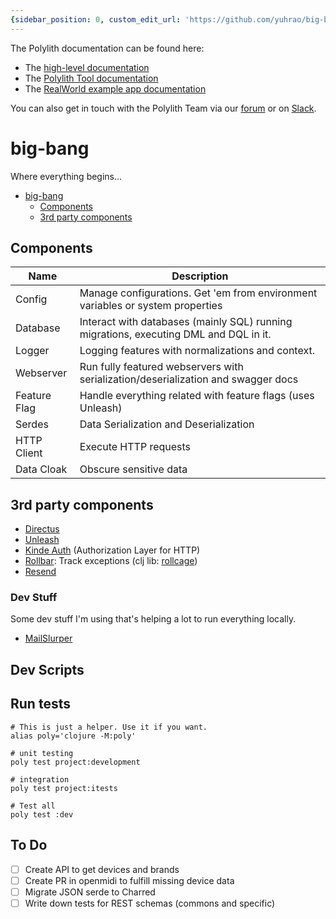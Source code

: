```yaml
---
{sidebar_position: 0, custom_edit_url: 'https://github.com/yuhrao/big-bang/tree/main/README.md', sidebar_label: Polylith}
---
```


The Polylith documentation can be found here:

- The [high-level documentation](https://polylith.gitbook.io/polylith)
- The [Polylith Tool documentation](https://github.com/polyfy/polylith)
- The [RealWorld example app documentation](https://github.com/furkan3ayraktar/clojure-polylith-realworld-example-app)

You can also get in touch with the Polylith Team via our [forum](https://polylith.freeflarum.com) or
on [Slack](https://clojurians.slack.com/archives/C013B7MQHJQ).

# big-bang

Where everything begins...

<!-- TOC -->

* [big-bang](#big-bang)
    * [Components](#components)
    * [3rd party components](#3rd-party-components)

<!-- TOC -->

## Components

| Name         | Description                                                                           |
|--------------|---------------------------------------------------------------------------------------|
| Config       | Manage configurations. Get 'em from environment variables or system properties        |
| Database     | Interact with databases (mainly SQL) running migrations, executing DML and DQL in it. |
| Logger       | Logging features with normalizations and context.                                     |
| Webserver    | Run fully featured webservers with serialization/deserialization and swagger docs     |
| Feature Flag | Handle everything related with feature flags (uses Unleash)                           |
| Serdes       | Data Serialization and Deserialization                                                |
| HTTP Client  | Execute HTTP requests                                                                 |
| Data Cloak   | Obscure sensitive data                                                                |

## 3rd party components

- [Directus](https://github.com/directus/directus)
- [Unleash](https://github.com/Unleash/unleash)
- [Kinde Auth](https://yuhrao.kinde.com/admin) (Authorization Layer for HTTP)
- [Rollbar](https://rollbar.com/): Track exceptions (clj lib: [rollcage](https://github.com/circleci/rollcage))
- [Resend](https://resend.com/)

### Dev Stuff
Some dev stuff I'm using that's helping a lot to run everything locally.
- [MailSlurper](https://www.mailslurper.com/)

## Dev Scripts

## Run tests

```shell
# This is just a helper. Use it if you want.
alias poly='clojure -M:poly'

# unit testing
poly test project:development

# integration
poly test project:itests

# Test all
poly test :dev
```

## To Do

- [ ] Create API to get devices and brands
- [ ] Create PR in openmidi to fulfill missing device data
- [ ] Migrate JSON serde to Charred
- [ ] Write down tests for REST schemas (commons and specific)
